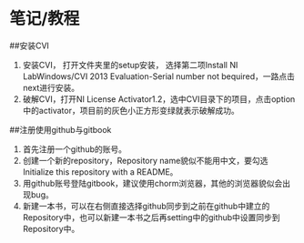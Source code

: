 # 笔记/教程

##安装CVI
1. 安装CVI，
打开文件夹里的setup安装，
选择第二项Install NI LabWindows/CVI 2013 Evaluation-Serial number not bequired，一路点击next进行安装。
2. 破解CVI，打开NI License Activator1.2，选中CVI目录下的项目，点击option 中的activator，项目前的灰色小正方形变绿就表示破解成功。
 
##注册使用github与gitbook
1. 首先注册一个github的账号。
2. 创建一个新的repository，Repository name貌似不能用中文，要勾选Initialize this repository with a README。
3. 用github账号登陆gitbook，建议使用chorm浏览器，其他的浏览器貌似会出现bug。
4. 新建一本书，可以在右侧直接选择github同步到之前在github中建立的Repository中，也可以新建一本书之后再setting中的github中设置同步到Repository中。